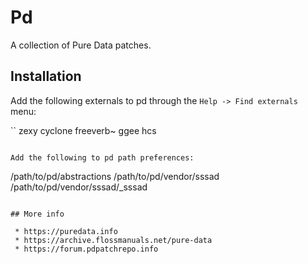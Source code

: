 # Pd

A collection of Pure Data patches.

## Installation

Add the following externals to pd through the `Help -> Find externals` menu:

``
zexy
cyclone
freeverb~
ggee
hcs
```

Add the following to pd path preferences:

```
/path/to/pd/abstractions
/path/to/pd/vendor/sssad
/path/to/pd/vendor/sssad/_sssad
```

## More info

 * https://puredata.info
 * https://archive.flossmanuals.net/pure-data
 * https://forum.pdpatchrepo.info
